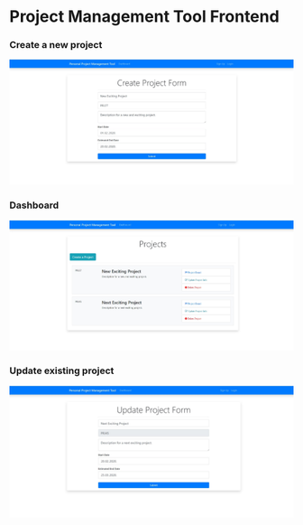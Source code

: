 # Project Management Tool Frontend

### Create a new project
<img alt="Create a new project" src="https://github.com/krizebcev/ProjectManagementToolFrontend/blob/master/readme_imgs/readme_create_project.jpg">

### Dashboard
<img alt="Dashboard" src="https://github.com/krizebcev/ProjectManagementToolFrontend/blob/master/readme_imgs/readme_project_dashboard.jpg">

### Update existing project
<img alt="Update existing project" src="https://github.com/krizebcev/ProjectManagementToolFrontend/blob/master/readme_imgs/readme_update_project.jpg">

